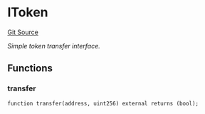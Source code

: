 # IToken
[Git Source](https://github.com/NaniDAO/ie/blob/a84c1045c7a0f8f8e641af66fa45980621ef98a9/src/IE.sol)

*Simple token transfer interface.*


## Functions
### transfer


```solidity
function transfer(address, uint256) external returns (bool);
```

